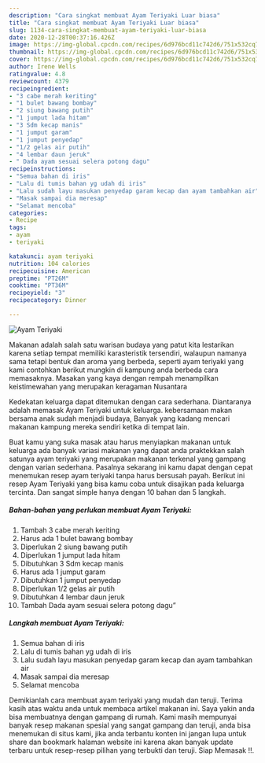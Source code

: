 ```yaml
---
description: "Cara singkat membuat Ayam Teriyaki Luar biasa"
title: "Cara singkat membuat Ayam Teriyaki Luar biasa"
slug: 1134-cara-singkat-membuat-ayam-teriyaki-luar-biasa
date: 2020-12-28T00:37:16.426Z
image: https://img-global.cpcdn.com/recipes/6d976bcd11c742d6/751x532cq70/ayam-teriyaki-foto-resep-utama.jpg
thumbnail: https://img-global.cpcdn.com/recipes/6d976bcd11c742d6/751x532cq70/ayam-teriyaki-foto-resep-utama.jpg
cover: https://img-global.cpcdn.com/recipes/6d976bcd11c742d6/751x532cq70/ayam-teriyaki-foto-resep-utama.jpg
author: Irene Wells
ratingvalue: 4.8
reviewcount: 4379
recipeingredient:
- "3 cabe merah keriting"
- "1 bulet bawang bombay"
- "2 siung bawang putih"
- "1 jumput lada hitam"
- "3 Sdm kecap manis"
- "1 jumput garam"
- "1 jumput penyedap"
- "1/2 gelas air putih"
- "4 lembar daun jeruk"
- " Dada ayam sesuai selera potong dagu"
recipeinstructions:
- "Semua bahan di iris"
- "Lalu di tumis bahan yg udah di iris"
- "Lalu sudah layu masukan penyedap garam kecap dan ayam tambahkan air"
- "Masak sampai dia meresap"
- "Selamat mencoba"
categories:
- Recipe
tags:
- ayam
- teriyaki

katakunci: ayam teriyaki 
nutrition: 104 calories
recipecuisine: American
preptime: "PT26M"
cooktime: "PT36M"
recipeyield: "3"
recipecategory: Dinner

---
```



![Ayam Teriyaki](https://img-global.cpcdn.com/recipes/6d976bcd11c742d6/751x532cq70/ayam-teriyaki-foto-resep-utama.jpg)

Makanan adalah salah satu warisan budaya yang patut kita lestarikan karena setiap tempat memiliki karasteristik tersendiri, walaupun namanya sama tetapi bentuk dan aroma yang berbeda, seperti ayam teriyaki yang kami contohkan berikut mungkin di kampung anda berbeda cara memasaknya. Masakan yang kaya dengan rempah menampilkan keistimewahan yang merupakan keragaman Nusantara



Kedekatan keluarga dapat ditemukan dengan cara sederhana. Diantaranya adalah memasak Ayam Teriyaki untuk keluarga. kebersamaan makan bersama anak sudah menjadi budaya, Banyak yang kadang mencari makanan kampung mereka sendiri ketika di tempat lain.

Buat kamu yang suka masak atau harus menyiapkan makanan untuk keluarga ada banyak variasi makanan yang dapat anda praktekkan salah satunya ayam teriyaki yang merupakan makanan terkenal yang gampang dengan varian sederhana. Pasalnya sekarang ini kamu dapat dengan cepat menemukan resep ayam teriyaki tanpa harus bersusah payah.
Berikut ini resep Ayam Teriyaki yang bisa kamu coba untuk disajikan pada keluarga tercinta. Dan sangat simple hanya dengan 10 bahan dan 5 langkah.


<!--inarticleads1-->

##### Bahan-bahan yang perlukan membuat Ayam Teriyaki:

1. Tambah 3 cabe merah keriting
1. Harus ada 1 bulet bawang bombay
1. Diperlukan 2 siung bawang putih
1. Diperlukan 1 jumput lada hitam
1. Dibutuhkan 3 Sdm kecap manis
1. Harus ada 1 jumput garam
1. Dibutuhkan 1 jumput penyedap
1. Diperlukan 1/2 gelas air putih
1. Dibutuhkan 4 lembar daun jeruk
1. Tambah  Dada ayam sesuai selera potong dagu”




<!--inarticleads2-->

##### Langkah membuat  Ayam Teriyaki:

1. Semua bahan di iris
1. Lalu di tumis bahan yg udah di iris
1. Lalu sudah layu masukan penyedap garam kecap dan ayam tambahkan air
1. Masak sampai dia meresap
1. Selamat mencoba




Demikianlah cara membuat ayam teriyaki yang mudah dan teruji. Terima kasih atas waktu anda untuk membaca artikel makanan ini. Saya yakin anda bisa membuatnya dengan gampang di rumah. Kami masih mempunyai banyak resep makanan spesial yang sangat gampang dan teruji, anda bisa menemukan di situs kami, jika anda terbantu konten ini jangan lupa untuk share dan bookmark halaman website ini karena akan banyak update terbaru untuk resep-resep pilihan yang terbukti dan teruji. Siap Memasak !!. 
